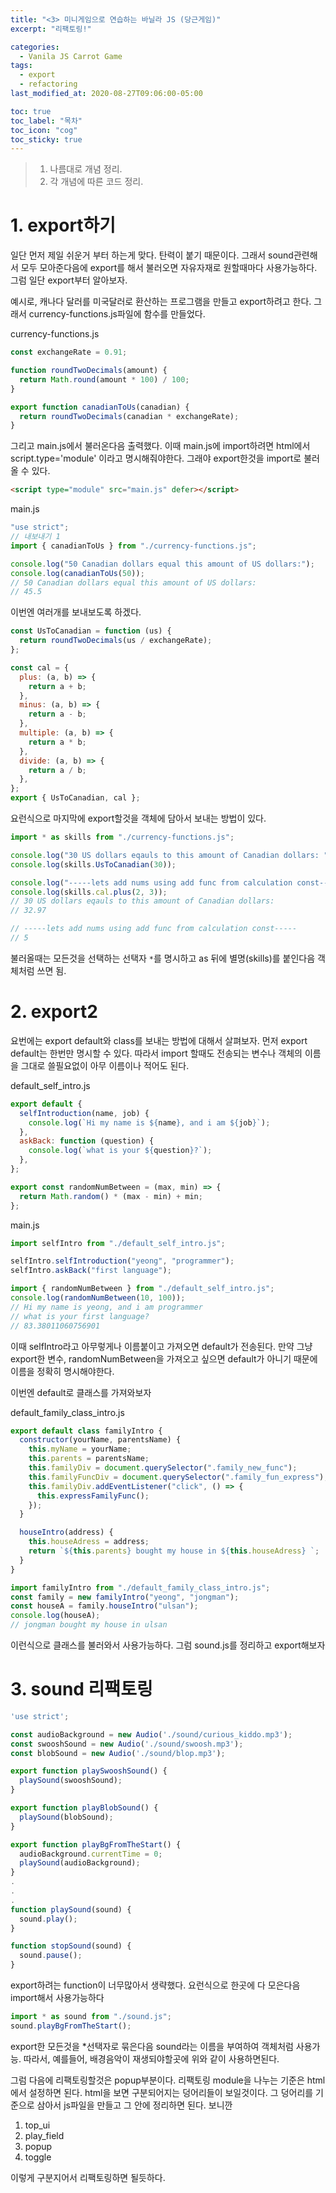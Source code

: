 ```yaml
---
title: "<3> 미니게임으로 연습하는 바닐라 JS (당근게임)"
excerpt: "리팩토링!"

categories:
  - Vanila JS Carrot Game
tags:
  - export
  - refactoring
last_modified_at: 2020-08-27T09:06:00-05:00

toc: true
toc_label: "목차"
toc_icon: "cog"
toc_sticky: true
---
```


> 1. 나름대로 개념 정리.
> 2. 각 개념에 따른 코드 정리.

# 1. export하기

일단 먼저 제일 쉬운거 부터 하는게 맞다. 탄력이 붙기 때문이다. 그래서 sound관련해서 모두 모아준다음에 export를 해서 불러오면 자유자재로 원할때마다 사용가능하다. 그럼 일단 export부터 알아보자.

예시로, 캐나다 달러를 미국달러로 환산하는 프로그램을 만들고 export하려고 한다. 그래서 currency-functions.js파일에 함수를 만들었다.

currency-functions.js

```javascript
const exchangeRate = 0.91;

function roundTwoDecimals(amount) {
  return Math.round(amount * 100) / 100;
}

export function canadianToUs(canadian) {
  return roundTwoDecimals(canadian * exchangeRate);
}
```

그리고 main.js에서 불러온다음 출력했다. 이때 main.js에 import하려면 html에서 script.type='module' 이라고 명시해줘야한다.
그래야 export한것을 import로 불러 올 수 있다.

```html
<script type="module" src="main.js" defer></script>
```

main.js

```javascript
"use strict";
// 내보내기 1
import { canadianToUs } from "./currency-functions.js";

console.log("50 Canadian dollars equal this amount of US dollars:");
console.log(canadianToUs(50));
// 50 Canadian dollars equal this amount of US dollars:
// 45.5
```

이번엔 여러개를 보내보도록 하겠다.

```javascript
const UsToCanadian = function (us) {
  return roundTwoDecimals(us / exchangeRate);
};

const cal = {
  plus: (a, b) => {
    return a + b;
  },
  minus: (a, b) => {
    return a - b;
  },
  multiple: (a, b) => {
    return a * b;
  },
  divide: (a, b) => {
    return a / b;
  },
};
export { UsToCanadian, cal };
```

요런식으로 마지막에 export할것을 객체에 담아서 보내는 방법이 있다.

```javascript
import * as skills from "./currency-functions.js";

console.log("30 US dollars eqauls to this amount of Canadian dollars: ");
console.log(skills.UsToCanadian(30));

console.log("-----lets add nums using add func from calculation const-----");
console.log(skills.cal.plus(2, 3));
// 30 US dollars eqauls to this amount of Canadian dollars:
// 32.97

// -----lets add nums using add func from calculation const-----
// 5
```

불러올때는 모든것을 선택하는 선택자 `*`를 명시하고 as 뒤에 별명(skills)를 붙인다음 객체처럼 쓰면 됨.

# 2. export2

요번에는 export default와 class를 보내는 방법에 대해서 살펴보자.
먼저 export default는 한번만 명시할 수 있다. 따라서 import 할때도 전송되는 변수나 객체의 이름을 그대로 쓸필요없이 아무 이름이나 적어도 된다.

default_self_intro.js

```javascript
export default {
  selfIntroduction(name, job) {
    console.log(`Hi my name is ${name}, and i am ${job}`);
  },
  askBack: function (question) {
    console.log(`what is your ${question}?`);
  },
};

export const randomNumBetween = (max, min) => {
  return Math.random() * (max - min) + min;
};
```

main.js

```javascript
import selfIntro from "./default_self_intro.js";

selfIntro.selfIntroduction("yeong", "programmer");
selfIntro.askBack("first language");

import { randomNumBetween } from "./default_self_intro.js";
console.log(randomNumBetween(10, 100));
// Hi my name is yeong, and i am programmer
// what is your first language?
// 83.38011060756901
```

이때 selfIntro라고 아무렇게나 이름붙이고 가져오면 default가 전송된다. 만약 그냥 export한 변수, randomNumBetween을 가져오고 싶으면 default가 아니기 때문에 이름을 정확히 명시해야한다.

이번엔 default로 클래스를 가져와보자

default_family_class_intro.js

```javascript
export default class familyIntro {
  constructor(yourName, parentsName) {
    this.myName = yourName;
    this.parents = parentsName;
    this.familyDiv = document.querySelector(".family_new_func");
    this.familyFuncDiv = document.querySelector(".family_fun_express");
    this.familyDiv.addEventListener("click", () => {
      this.expressFamilyFunc();
    });
  }

  houseIntro(address) {
    this.houseAdress = address;
    return `${this.parents} bought my house in ${this.houseAdress} `;
  }
}
```

```javascript
import familyIntro from "./default_family_class_intro.js";
const family = new familyIntro("yeong", "jongman");
const houseA = family.houseIntro("ulsan");
console.log(houseA);
// jongman bought my house in ulsan
```

이런식으로 클래스를 불러와서 사용가능하다. 그럼 sound.js를 정리하고 export해보자

# 3. sound 리팩토링

```javascript
'use strict';

const audioBackground = new Audio('./sound/curious_kiddo.mp3');
const swooshSound = new Audio('./sound/swoosh.mp3');
const blobSound = new Audio('./sound/blop.mp3');

export function playSwooshSound() {
  playSound(swooshSound);
}

export function playBlobSound() {
  playSound(blobSound);
}

export function playBgFromTheStart() {
  audioBackground.currentTime = 0;
  playSound(audioBackground);
}
.
.
.
function playSound(sound) {
  sound.play();
}

function stopSound(sound) {
  sound.pause();
}
```

export하려는 function이 너무많아서 생략했다. 요런식으로 한곳에 다 모은다음 import해서 사용가능하다

```javascript
import * as sound from "./sound.js";
sound.playBgFromTheStart();
```

export한 모든것을 \*선택자로 묶은다음 sound라는 이름을 부여하여 객체처럼 사용가능. 따라서, 예를들어, 배경음악이 재생되야할곳에 위와 같이 사용하면된다.

그럼 다음에 리팩토링할것은 popup부분이다. 리팩토링 module을 나누는 기준은 html에서 설정하면 된다. html을 보면 구분되어지는 덩어리들이 보일것이다. 그 덩어리를 기준으로 삼아서 js파일을 만들고 그 안에 정리하면 된다. 보니깐

1. top_ui
2. play_field
3. popup
4. toggle

이렇게 구분지어서 리팩토링하면 될듯하다.
